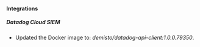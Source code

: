 #### Integrations
##### Datadog Cloud SIEM
- Updated the Docker image to: *demisto/datadog-api-client:1.0.0.79350*.
